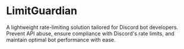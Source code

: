 # LimitGuardian
A lightweight rate-limiting solution tailored for Discord bot developers. Prevent API abuse, ensure compliance with Discord's rate limits, and maintain optimal bot performance with ease.
